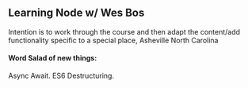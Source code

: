 ## Learning Node w/ Wes Bos

Intention is to work through the course and then adapt the content/add functionality specific to a special place, Asheville North Carolina


#### Word Salad of new things:

Async Await. ES6 Destructuring. 